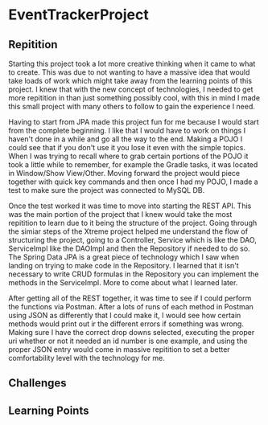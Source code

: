 # EventTrackerProject

## Repitition
Starting this project took a lot more creative thinking when it came to what to create. This was due to not wanting to have a massive idea that would take loads of work which might take away from the learning points of this project. I knew that with the new concept of technologies, I needed to get more repitition in than just something possibly cool, with this in mind I made this small project with many others to follow to gain the experience I need.

Having to start from JPA made this project fun for me because I would start from the complete beginning. I like that I would have to work on things I haven't done in a while and go all the way to the end. Making a POJO I could see that if you don't use it you lose it even with the simple topics. When I was trying to recall where to grab certain portions of the POJO it took a little while to remember, for example the Gradle tasks, it was located in Window/Show View/Other. Moving forward the project would piece together with quick key commands and then once I had my POJO, I made a test to make sure the project was connected to MySQL DB.

Once the test worked it was time to move into starting the REST API. This was the main portion of the project that I knew would take the most repitition to learn due to it being the structure of the project. Going through the simiar steps of the Xtreme project helped me understand the flow of structuring the project, going to a Controller, Service which is like the DAO, ServiceImpl like the DAOImpl and then the Repository if needed to do so. The Spring Data JPA is a great piece of technology which I saw when landing on trying to make code in the Repository. I learned that it isn't necessary to write CRUD formulas in the Repository you can implement the methods in the ServiceImpl. More to come about what I learned later. 

After getting all of the REST together, it was time to see if I could perform the functions via Postman. After a lots of runs of each method in Postman using JSON as differently that I could make it, I would see how certain methods would print out ir the different errors if something was wrong. Making sure I have the correct drop downs selected, executing the proper uri whether or not it needed an id number is one example, and using the proper JSON entry would come in massive repitition to set a better comfortability level with the technology for me.

## Challenges

## Learning Points 
